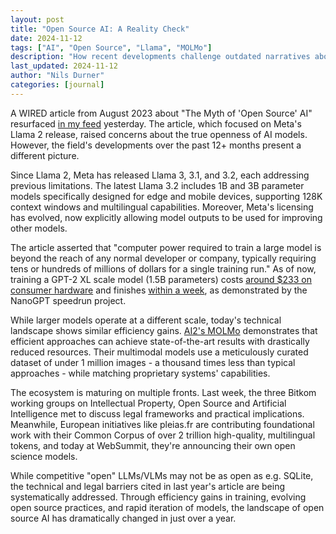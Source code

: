```yaml
---
layout: post
title: "Open Source AI: A Reality Check"
date: 2024-11-12
tags: ["AI", "Open Source", "Llama", "MOLMo"]
description: "How recent developments challenge outdated narratives about open source AI"
last_updated: 2024-11-12
author: "Nils Durner"
categories: [journal]
---
```


A WIRED article from August 2023 about "The Myth of 'Open Source' AI" resurfaced [in my feed](https://www.linkedin.com/feed/update/urn:li:activity:7261265671450202112?commentUrn=urn%3Ali%3Acomment%3A%28activity%3A7261265671450202112%2C7261678166912503808%29&dashCommentUrn=urn%3Ali%3Afsd_comment%3A%287261678166912503808%2Curn%3Ali%3Aactivity%3A7261265671450202112%29) yesterday. The article, which focused on Meta's Llama 2 release, raised concerns about the true openness of AI models. However, the field's developments over the past 12+ months present a different picture.

Since Llama 2, Meta has released Llama 3, 3.1, and 3.2, each addressing previous limitations. The latest Llama 3.2 includes 1B and 3B parameter models specifically designed for edge and mobile devices, supporting 128K context windows and multilingual capabilities. Moreover, Meta's licensing has evolved, now explicitly allowing model outputs to be used for improving other models.

The article asserted that "computer power required to train a large model is beyond the reach of any normal developer or company, typically requiring tens or hundreds of millions of dollars for a single training run." As of now, training a GPT-2 XL scale model (1.5B parameters) costs [around $233 on consumer hardware](https://github.com/KellerJordan/modded-nanogpt) and finishes [within a week](https://github.com/KellerJordan/modded-nanogpt/blob/master/records/102024_ScaleUp1B/ad8d7ae5-7b2d-4ee9-bc52-f912e9174d7a.txt), as demonstrated by the NanoGPT speedrun project.

While larger models operate at a different scale, today's technical landscape shows similar efficiency gains. [AI2's MOLMo](https://molmo.allenai.org/blog) demonstrates that efficient approaches can achieve state-of-the-art results with drastically reduced resources. Their multimodal models use a meticulously curated dataset of under 1 million images - a thousand times less than typical approaches - while matching proprietary systems' capabilities.

The ecosystem is maturing on multiple fronts. Last week, the three Bitkom working groups on Intellectual Property, Open Source and Artificial Intelligence met to discuss legal frameworks and practical implications. Meanwhile, European initiatives like pleias.fr are contributing foundational work with their Common Corpus of over 2 trillion high-quality, multilingual tokens, and today at WebSummit, they're announcing their own open science models.

While competitive "open" LLMs/VLMs may not be as open as e.g. SQLite, the technical and legal barriers cited in last year's article are being systematically addressed. Through efficiency gains in training, evolving open source practices, and rapid iteration of models, the landscape of open source AI has dramatically changed in just over a year.